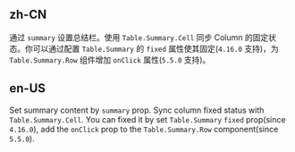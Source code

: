 ## zh-CN

通过 `summary` 设置总结栏。使用 `Table.Summary.Cell` 同步 Column 的固定状态。你可以通过配置 `Table.Summary` 的 `fixed` 属性使其固定(`4.16.0` 支持)，为 `Table.Summary.Row` 组件增加 `onClick` 属性(`5.5.0` 支持)。

## en-US

Set summary content by `summary` prop. Sync column fixed status with `Table.Summary.Cell`. You can fixed it by set `Table.Summary` `fixed` prop(since `4.16.0`), add the `onClick` prop to the `Table.Summary.Row` component(since `5.5.0`).
